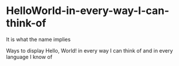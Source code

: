 # HelloWorld-in-every-way-I-can-think-of
It is what the name implies

Ways to display Hello, World! in every way I can think of and in every language I know of
